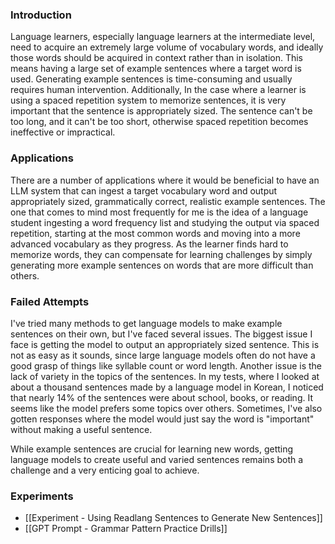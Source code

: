 ### Introduction

Language learners, especially language learners at the intermediate level, need to acquire an extremely large volume of vocabulary words, and ideally those words should be acquired in context rather than in isolation. This means having a large set of example sentences where a target word is used. Generating example sentences is time-consuming and usually requires human intervention. Additionally, In the case where a learner is using a spaced repetition system to memorize sentences, it is very important that the sentence is appropriately sized. The sentence can't be too long, and it can't be too short, otherwise spaced repetition becomes ineffective or impractical.

### Applications

There are a number of applications where it would be beneficial to have an LLM system that can ingest a target vocabulary word and output appropriately sized, grammatically correct, realistic example sentences. The one that comes to mind most frequently for me is the idea of a language student ingesting a word frequency list and studying the output via spaced repetition, starting at the most common words and moving into a more advanced vocabulary as they progress. As the learner finds hard to memorize words, they can compensate for learning challenges by simply generating more example sentences on words that are more difficult than others.
### Failed Attempts

I've tried many methods to get language models to make example sentences on their own, but I've faced several issues. The biggest issue I face is getting the model to output an appropriately sized sentence. This is not as easy as it sounds, since large language models often do not have a good grasp of things like syllable count or word length. Another issue is the lack of variety in the topics of the sentences. In my tests, where I looked at about a thousand sentences made by a language model in Korean, I noticed that nearly 14% of the sentences were about school, books, or reading. It seems like the model prefers some topics over others. Sometimes, I've also gotten responses where the model would just say the word is "important" without making a useful sentence. 

While example sentences are crucial for learning new words, getting language models to create useful and varied sentences remains both a challenge and a very enticing goal to achieve.

### Experiments

 - [[Experiment - Using Readlang Sentences to Generate New Sentences]]
 - [[GPT Prompt - Grammar Pattern Practice Drills]]